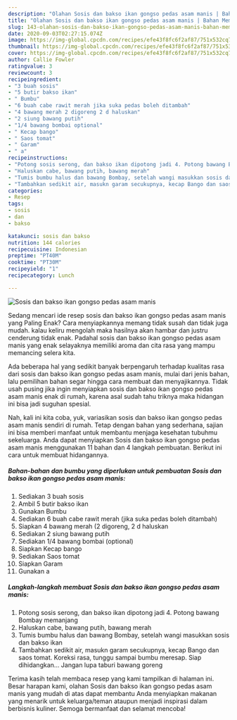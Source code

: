 ```yaml
---
description: "Olahan Sosis dan bakso ikan gongso pedas asam manis | Bahan Membuat Sosis dan bakso ikan gongso pedas asam manis Yang Enak dan Simpel"
title: "Olahan Sosis dan bakso ikan gongso pedas asam manis | Bahan Membuat Sosis dan bakso ikan gongso pedas asam manis Yang Enak dan Simpel"
slug: 143-olahan-sosis-dan-bakso-ikan-gongso-pedas-asam-manis-bahan-membuat-sosis-dan-bakso-ikan-gongso-pedas-asam-manis-yang-enak-dan-simpel
date: 2020-09-03T02:27:15.074Z
image: https://img-global.cpcdn.com/recipes/efe43f8fc6f2af87/751x532cq70/sosis-dan-bakso-ikan-gongso-pedas-asam-manis-foto-resep-utama.jpg
thumbnail: https://img-global.cpcdn.com/recipes/efe43f8fc6f2af87/751x532cq70/sosis-dan-bakso-ikan-gongso-pedas-asam-manis-foto-resep-utama.jpg
cover: https://img-global.cpcdn.com/recipes/efe43f8fc6f2af87/751x532cq70/sosis-dan-bakso-ikan-gongso-pedas-asam-manis-foto-resep-utama.jpg
author: Callie Fowler
ratingvalue: 3
reviewcount: 3
recipeingredient:
- "3 buah sosis"
- "5 butir bakso ikan"
- " Bumbu"
- "6 buah cabe rawit merah jika suka pedas boleh ditambah"
- "4 bawang merah 2 digoreng 2 d haluskan"
- "2 siung bawang putih"
- "1/4 bawang bombai optional"
- " Kecap bango"
- " Saos tomat"
- " Garam"
- " a"
recipeinstructions:
- "Potong sosis serong, dan bakso ikan dipotong jadi 4. Potong bawang Bombay memanjang"
- "Haluskan cabe, bawang putih, bawang merah"
- "Tumis bumbu halus dan bawang Bombay, setelah wangi masukkan sosis dan bakso ikan"
- "Tambahkan sedikit air, masukn garam secukupnya, kecap Bango dan saos tomat. Koreksi rasa, tunggu sampai bumbu meresap. Siap dihidangkan... Jangan lupa taburi bawang goreng"
categories:
- Resep
tags:
- sosis
- dan
- bakso

katakunci: sosis dan bakso 
nutrition: 144 calories
recipecuisine: Indonesian
preptime: "PT40M"
cooktime: "PT30M"
recipeyield: "1"
recipecategory: Lunch

---
```



![Sosis dan bakso ikan gongso pedas asam manis](https://img-global.cpcdn.com/recipes/efe43f8fc6f2af87/751x532cq70/sosis-dan-bakso-ikan-gongso-pedas-asam-manis-foto-resep-utama.jpg)

Sedang mencari ide resep sosis dan bakso ikan gongso pedas asam manis yang Paling Enak? Cara menyiapkannya memang tidak susah dan tidak juga mudah. kalau keliru mengolah maka hasilnya akan hambar dan justru cenderung tidak enak. Padahal sosis dan bakso ikan gongso pedas asam manis yang enak selayaknya memiliki aroma dan cita rasa yang mampu memancing selera kita.



Ada beberapa hal yang sedikit banyak berpengaruh terhadap kualitas rasa dari sosis dan bakso ikan gongso pedas asam manis, mulai dari jenis bahan, lalu pemilihan bahan segar hingga cara membuat dan menyajikannya. Tidak usah pusing jika ingin menyiapkan sosis dan bakso ikan gongso pedas asam manis enak di rumah, karena asal sudah tahu triknya maka hidangan ini bisa jadi suguhan spesial.


Nah, kali ini kita coba, yuk, variasikan sosis dan bakso ikan gongso pedas asam manis sendiri di rumah. Tetap dengan bahan yang sederhana, sajian ini bisa memberi manfaat untuk membantu menjaga kesehatan tubuhmu sekeluarga. Anda dapat menyiapkan Sosis dan bakso ikan gongso pedas asam manis menggunakan 11 bahan dan 4 langkah pembuatan. Berikut ini cara untuk membuat hidangannya.

<!--inarticleads1-->

##### Bahan-bahan dan bumbu yang diperlukan untuk pembuatan Sosis dan bakso ikan gongso pedas asam manis:

1. Sediakan 3 buah sosis
1. Ambil 5 butir bakso ikan
1. Gunakan  Bumbu
1. Sediakan 6 buah cabe rawit merah (jika suka pedas boleh ditambah)
1. Siapkan 4 bawang merah (2 digoreng, 2 d haluskan
1. Sediakan 2 siung bawang putih
1. Sediakan 1/4 bawang bombai (optional)
1. Siapkan  Kecap bango
1. Sediakan  Saos tomat
1. Siapkan  Garam
1. Gunakan  a




<!--inarticleads2-->

##### Langkah-langkah membuat Sosis dan bakso ikan gongso pedas asam manis:

1. Potong sosis serong, dan bakso ikan dipotong jadi 4. Potong bawang Bombay memanjang
1. Haluskan cabe, bawang putih, bawang merah
1. Tumis bumbu halus dan bawang Bombay, setelah wangi masukkan sosis dan bakso ikan
1. Tambahkan sedikit air, masukn garam secukupnya, kecap Bango dan saos tomat. Koreksi rasa, tunggu sampai bumbu meresap. Siap dihidangkan... Jangan lupa taburi bawang goreng




Terima kasih telah membaca resep yang kami tampilkan di halaman ini. Besar harapan kami, olahan Sosis dan bakso ikan gongso pedas asam manis yang mudah di atas dapat membantu Anda menyiapkan makanan yang menarik untuk keluarga/teman ataupun menjadi inspirasi dalam berbisnis kuliner. Semoga bermanfaat dan selamat mencoba!
